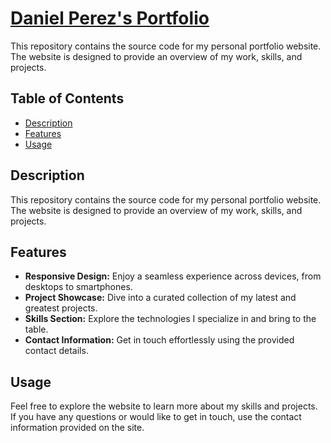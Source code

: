 # [Daniel Perez's Portfolio](https://danielperez.io)

This repository contains the source code for my personal portfolio website. The website is designed to provide an overview of my work, skills, and projects.

## Table of Contents

- [Description](#description)
- [Features](#features)
- [Usage](#usage)

## Description

This repository contains the source code for my personal portfolio website. The website is designed to provide an overview of my work, skills, and projects.

## Features

- **Responsive Design:** Enjoy a seamless experience across devices, from desktops to smartphones.
- **Project Showcase:** Dive into a curated collection of my latest and greatest projects.
- **Skills Section:** Explore the technologies I specialize in and bring to the table.
- **Contact Information:** Get in touch effortlessly using the provided contact details.

## Usage

Feel free to explore the website to learn more about my skills and projects. If you have any questions or would like to get in touch, use the contact information provided on the site.
